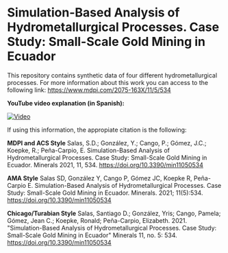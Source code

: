 # Simulation-Based Analysis of Hydrometallurgical Processes. Case Study: Small-Scale Gold Mining in Ecuador
This repository contains synthetic data of four different hydrometallurgical processes. For more information about this work you can access to the following link: https://www.mdpi.com/2075-163X/11/5/534

**YouTube video explanation (in Spanish):**

[![Video](https://www.mdpi.com/minerals/minerals-11-00534/article_deploy/html/images/minerals-11-00534-g003-550.jpg)](https://www.youtube.com/watch?v=cfnTyh6s-dE)

If using this information, the appropiate citation is the following:

**MDPI and ACS Style**
Salas, S.D.; González, Y.; Cango, P.; Gómez, J.C.; Koepke, R.; Peña-Carpio, E. Simulation-Based Analysis of Hydrometallurgical Processes. Case Study: Small-Scale Gold Mining in Ecuador. Minerals 2021, 11, 534. https://doi.org/10.3390/min11050534

**AMA Style**
Salas SD, González Y, Cango P, Gómez JC, Koepke R, Peña-Carpio E. Simulation-Based Analysis of Hydrometallurgical Processes. Case Study: Small-Scale Gold Mining in Ecuador. Minerals. 2021; 11(5):534. https://doi.org/10.3390/min11050534

**Chicago/Turabian Style**
Salas, Santiago D.; González, Yris; Cango, Pamela; Gómez, Jean C.; Koepke, Ronald; Peña-Carpio, Elizabeth. 2021. "Simulation-Based Analysis of Hydrometallurgical Processes. Case Study: Small-Scale Gold Mining in Ecuador" Minerals 11, no. 5: 534. https://doi.org/10.3390/min11050534
